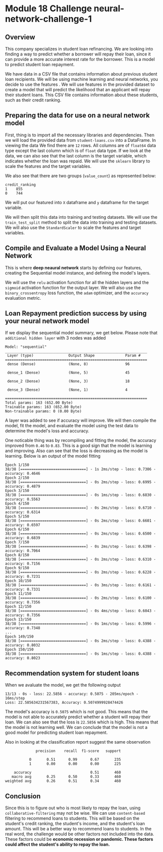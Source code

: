 # Module 18 Challenge neural-network-challenge-1

## Overview
This company specializes in student loan refinancing. We are looking into finding a way to predict whether a borrower will repay their loan, since it can provide a more accurate interest rate for the borrower. This is a model to predict student loan repayment.

We have data in a CSV file that contains information about previous student loan recipients. We will be using machine learning and neural networks, you decide to use the features . We will use features in the provided dataset to create a model that will predict the likelihood that an applicant will repay their student loans. This CSV file contains information about these students, such as their credit ranking.

## Preparing the data for use on a neural network model
First, thing is to import all the necessary libraries and dependencies. Then we will load the provided data from `student-loans.csv` into a DataFrame. In viewing the data We find there are `12` rows. All columns are of `float64` data type except the last column which is of `float` data type. If we look at the data, we can also see that the last column is the target variable, which indicates whether the loan was repaid. We will use the `sklearn` library to scale the features and the target variables. 

We also see that there are two groups (`value_count`) as represented below:
```
credit_ranking
1    855
0    744
```

We will put our featured into `X` dataframe and `y` dataframe for the target variable. 

We will then split this data into training and testing datasets. We will use the `train_test_split` method to split the data into training and testing datasets. We will also use the `StandardScaler` to scale the features and target variables.

## Compile and Evaluate a Model Using a Neural Network
This is where **deep neaural network** starts by defining our features, creating the Sequential model instance, and defining the model's layers. 

We will use the `relu` activation function for all the hidden layers and the `sigmoid` activation function for the output layer. We will also use the `binary_crossentropy` loss function, the `adam` optimizer, and the `accuracy` evaluation metric.

## Loan Repayment prediction success by using your neural network model
If we display the sequential model summary, we get below. Please note that `additional hidden layer` with 3 nodes was added
```
Model: "sequential"
_________________________________________________________________
 Layer (type)                Output Shape              Param #   
=================================================================
 dense (Dense)               (None, 8)                 96        
                                                                 
 dense_1 (Dense)             (None, 5)                 45        
                                                                 
 dense_2 (Dense)             (None, 3)                 18        
                                                                 
 dense_3 (Dense)             (None, 1)                 4         
                                                                 
=================================================================
Total params: 163 (652.00 Byte)
Trainable params: 163 (652.00 Byte)
Non-trainable params: 0 (0.00 Byte)
```
A layer was added to see if accuracy will improve. We will then compile the model, fit the model, and evaluate the model using the test data to determine the model's loss and accuracy.

One noticable thing was by recompiling and fitting the model, the accuracy improved from `0.46` to `0.83`. This is a good sign that the model is learning and improving. Also can see that the loss is decreasing as the model is learning. Below is an output of the model fitting

```
Epoch 1/150
38/38 [==============================] - 1s 2ms/step - loss: 0.7306 - accuracy: 0.4646
Epoch 2/150
38/38 [==============================] - 0s 2ms/step - loss: 0.6995 - accuracy: 0.4879
Epoch 3/150
38/38 [==============================] - 0s 1ms/step - loss: 0.6830 - accuracy: 0.5563
Epoch 4/150
38/38 [==============================] - 0s 2ms/step - loss: 0.6710 - accuracy: 0.6314
Epoch 5/150
38/38 [==============================] - 0s 2ms/step - loss: 0.6601 - accuracy: 0.6597
Epoch 6/150
38/38 [==============================] - 0s 2ms/step - loss: 0.6500 - accuracy: 0.6839
Epoch 7/150
38/38 [==============================] - 0s 2ms/step - loss: 0.6398 - accuracy: 0.7064
Epoch 8/150
38/38 [==============================] - 0s 2ms/step - loss: 0.6310 - accuracy: 0.7156
Epoch 9/150
38/38 [==============================] - 0s 2ms/step - loss: 0.6228 - accuracy: 0.7231
Epoch 10/150
38/38 [==============================] - 0s 3ms/step - loss: 0.6161 - accuracy: 0.7331
Epoch 11/150
38/38 [==============================] - 0s 2ms/step - loss: 0.6100 - accuracy: 0.7356
Epoch 12/150
38/38 [==============================] - 0s 4ms/step - loss: 0.6043 - accuracy: 0.7356
Epoch 13/150
38/38 [==============================] - 0s 1ms/step - loss: 0.5996 - accuracy: 0.7348
...
Epoch 149/150
38/38 [==============================] - 0s 2ms/step - loss: 0.4388 - accuracy: 0.8032
Epoch 150/150
38/38 [==============================] - 0s 1ms/step - loss: 0.4388 - accuracy: 0.8023
```

## Recommendation system for student loans
When we avaluate the model, we get the following output
```
13/13 - 0s - loss: 22.5856 - accuracy: 0.5075 - 205ms/epoch - 16ms/step
Loss: 22.585634231567383, Accuracy: 0.5074999928474426
```
The model's accuracy is `0.5075` which is not good. This means that the model is not able to accurately predict whether a student will repay their loan. We can also see that the loss is `22.5856` which is high. This means that the model is not learning well. We can conclude that the model is not a good model for predicting student loan repayment.

Also in looking at the classification report suggest the same observation
```
              precision    recall  f1-score   support

           0       0.51      0.99      0.67       235
           1       0.00      0.00      0.00       225

    accuracy                           0.51       460
   macro avg       0.25      0.50      0.33       460
weighted avg       0.26      0.51      0.34       460
```

## Conclusion
Since this is to figure out who is most likely to repay the loan, using `collaborative-filtering` may not be wise. We can use `content-based` filtering to recommend loans to students. This will be based on the student's credit ranking, the student's income, and the student's loan amount. This will be a better way to recommend loans to students. In the real word, the challenge would be other factors not included into the data. These factors could be **economic recession or pandemic. These factors could affect the student's ability to repay the loan.**
